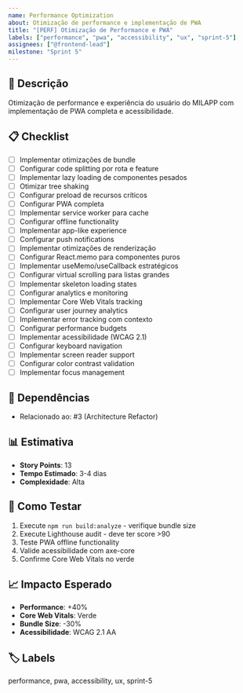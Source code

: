 ```yaml
---
name: Performance Optimization
about: Otimização de performance e implementação de PWA
title: "[PERF] Otimização de Performance e PWA"
labels: ["performance", "pwa", "accessibility", "ux", "sprint-5"]
assignees: ["@frontend-lead"]
milestone: "Sprint 5"
---
```


## 🎯 Descrição
Otimização de performance e experiência do usuário do MILAPP com implementação de PWA completa e acessibilidade.

## 📋 Checklist
- [ ] Implementar otimizações de bundle
- [ ] Configurar code splitting por rota e feature
- [ ] Implementar lazy loading de componentes pesados
- [ ] Otimizar tree shaking
- [ ] Configurar preload de recursos críticos
- [ ] Configurar PWA completa
- [ ] Implementar service worker para cache
- [ ] Configurar offline functionality
- [ ] Implementar app-like experience
- [ ] Configurar push notifications
- [ ] Implementar otimizações de renderização
- [ ] Configurar React.memo para componentes puros
- [ ] Implementar useMemo/useCallback estratégicos
- [ ] Configurar virtual scrolling para listas grandes
- [ ] Implementar skeleton loading states
- [ ] Configurar analytics e monitoring
- [ ] Implementar Core Web Vitals tracking
- [ ] Configurar user journey analytics
- [ ] Implementar error tracking com contexto
- [ ] Configurar performance budgets
- [ ] Implementar acessibilidade (WCAG 2.1)
- [ ] Configurar keyboard navigation
- [ ] Implementar screen reader support
- [ ] Configurar color contrast validation
- [ ] Implementar focus management

## 🔗 Dependências
- Relacionado ao: #3 (Architecture Refactor)

## 📊 Estimativa
- **Story Points**: 13
- **Tempo Estimado**: 3-4 dias
- **Complexidade**: Alta

## 🧪 Como Testar
1. Execute `npm run build:analyze` - verifique bundle size
2. Execute Lighthouse audit - deve ter score >90
3. Teste PWA offline functionality
4. Valide acessibilidade com axe-core
5. Confirme Core Web Vitals no verde

## 📈 Impacto Esperado
- **Performance**: +40%
- **Core Web Vitals**: Verde
- **Bundle Size**: -30%
- **Acessibilidade**: WCAG 2.1 AA

## 🏷️ Labels
performance, pwa, accessibility, ux, sprint-5 
